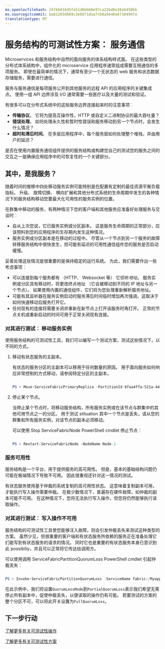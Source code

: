 ```yaml
---
ms.openlocfilehash: 25f6b816d5fa51d6bb60e97ca22bd8e38a8450bb
ms.sourcegitcommit: bab1265d669c3e6871daa7cb8a5640a47104947a
translationtype: MT
---
```

<properties 
   pageTitle="服务结构的可测试性方案︰ 服务通信" 
   description="服务与服务通信是一个服务结构的应用程序的关键集成点。 本文讨论了设计考虑因素和测试技术。" 
   services="service-fabric" 
   documentationCenter=".net" 
   authors="vturecek" 
   manager="timlt" 
   editor=""/>

<tags
   ms.service="service-fabric"
   ms.devlang="dotnet"
   ms.topic="article"
   ms.tgt_pltfrm="NA"
   ms.workload="NA" 
   ms.date="08/25/2015"
   ms.author="vturecek"/>

# 服务结构的可测试性方案︰ 服务通信

Microservices 和服务结构中自然的面向服务的体系结构样式面。 在这些类型的分布式体系结构中，组件化的 microservice 应用程序通常组成需要互相通信的多项服务。 即使在最简单的情况下，通常有至少一个无状态的 web 服务和状态数据存储服务，需要进行通信。

服务与服务通信是每项服务公开到其他服务的远程 API 的应用程序的关键集成点。 使用一组 API 边界涉及 I/O 通常需要一些医疗以及大量的测试和验证。 

有很多可以在分布式系统中的这些服务边界连接起来时的注意事项︰

 - **传输协议**。 它将为提高互操作性，HTTP 或自定义二进制协议的最大吞吐量？
 - **错误处理**。 如何处理永久性和暂时性错误和服务移动到另一个节点时，会发生什么情况？
 - **超时和滞后时间**。 在多层应用程序中，每个服务层如何处理整个堆栈，并由用户的延迟？

是否在使用内置服务通信组件提供的服务结构或构建您自己的测试您的服务之间的交互之一是确保应用程序中的可恢复性的一个关键部分。

## 其中，是我服务？

随着时间的推移中四处移动服务实例可能特别是在配置有定制的最佳资源平衡负载指标。 升级、 故障切换、 横向扩展和其他分布式系统的生命周期中发生的各种情况下的服务结构移动您要最大化可用性的服务实例的位置。

在群集中移动的服务，有两种情况下您的客户端和其他服务应准备好处理服务与交谈时︰

 + 自从上次您说，它已服务实例或分区副本。 这是服务生命周期的正常部分，应该预料到您的应用程序的生存期内发生这种情况。
 + 服务实例或分区副本是在移动的过程中。 尽管从一个节点到另一个服务的故障转移服务结构中很快发生，但可能有延迟的可用性通信组件您的服务是否启动缓慢。

妥善处理这些情况是很重要的是保持稳定的运行系统。 为此，我们需要作出一些考虑事项︰

+ 可以连接到每个服务都有 （HTTP、 Websocket 等） 它侦听*地址*。 服务实例或分区具有移动时，将更改终点地址 （它会被移动到不同的 IP 地址与另一个节点）。 如果使用内置的通信组件，它们将为您处理重新解析服务地址。 
+ 可能有其监听器在服务实例启动时服务滞后时间临时增加再次强调，这取决于如何快速移动后服务打开它。
+ 任何现有的连接将需要关闭并重新在新节点上打开该服务时再打开。 正常的节点关机或重新启动的时间可用于正常关闭现有连接。

### 对其进行测试︰ 移动服务实例

使用服务结构的可测试性工具，我们可以编写一个测试方案，测试这些情况下，以不同的方式。

1. 移动有状态服务的主副本。
 
    有状态的服务分区的主副本可以移用于任何数量的原因。 用于面向服务如何响应非常控制的方式移动，请参阅特定分区的主副本。

    ```powershell

    PS > Move-ServiceFabricPrimaryReplica -PartitionId 6faa4ffa-521a-44e9-8351-dfca0f7e0466 -ServiceName fabric:/MyApplication/MyService

    ```

2. 停止某个节点。

    当停止某个节点时，将移动服务结构，所有服务实例或在该节点与群集中的其他可用节点之一的分区。 用于测试 stituation 其中一个节点是丢失，请从您的群集和所有服务实例，对该节点的副本必须移动。

    可以使用 Stop ServiceFabricNode PowerShell cmdlet 停止节点︰

    ```powershell

    PS > Restart-ServiceFabricNode -NodeName Node.1

    ```

    
    


### 服务可用性

服务结构是一个平台，用于提供服务的高可用性。 但是，基本的基础结构问题仍可能在极端情况下导致不可用。 因此很重视还针对这一情况的测试。

有状态服务使用基于仲裁的系统复制的高可用性状态。 这意味着复制副本可用，才能执行写入操作需要仲裁。 在极少数情况下，普遍存在硬件故障，如仲裁的副本可能不可用。 在这种情况下，您将无法执行写入操作，但您将仍然能够执行读取操作。

### 对其进行测试︰ 写入操作不可用

服务结构的可测试性工具使您能够注入故障，则会引发仲裁丢失来测试这种类型的方案。 虽然少见，但很重要的客户端和有状态服务所依赖的服务正在准备处理它们能写到有状态服务的请求的情况。 同时它也是重要的有状态服务本身已意识到此 possibiliy，并且可以正常将它传达给调用方。 

可以使用调用 ServiceFabricPartitionQuorumLoss PowerShell cmdlet 引起仲裁丢失︰

```powershell

PS > Invoke-ServiceFabricPartitionQuorumLoss -ServiceName fabric:/Myapplication/MyService -QuorumLossMode PartialQuorumLoss -QuorumLossDurationInSeconds 20

```

在此示例中，我们将设置`QuorumLossMode`到`PartialQuorumLoss`表示我们希望无需停止所有副本中，促使仲裁丢失，以便读取的操作仍有可能。 若要测试的方案的整个分区不可，可以将此开关设置为`FullQuorumLoss`。

## 下一步行动

[了解更多有关可测试性操作](service-fabric-testability-actions.md)

[了解更多有关可测试性方案](service-fabric-testability-scenarios.md) 
